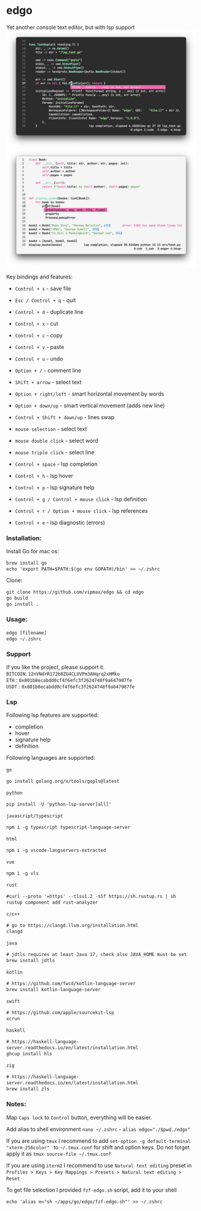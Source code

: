 # edgo
Yet another console text editor, but with lsp support
![editor](screen.png)
![editor](screen2.png)

Key bindings and features:
- `Control + s` - save file
- `Esc / Control + q` - quit
- `Control + d` - duplicate line
- `Control + x` - cut 
- `Control + c` - copy 
- `Control + v` - paste
- `Control + u` - undo
- `Option + /` - comment line


- `Shift + arrow` - select text
- `Option + right/left` - smart horizontal movement by words
- `Option + down/up` - smart vertical movement (adds new line)
- `Control + Shift + down/up` - lines swap


- `mouse selection`  - select text 
- `mouse double click`  - select word 
- `mouse triple click`  - select line


- `Control + space` - lsp completion
- `Control + h` - lsp hover
- `Control + p` - lsp signature help
- `Control + g / Control + mouse click` - lsp definition
- `Control + r / Option + mouse click` - lsp references
- `Control + e` - lsp diagnostic (errors)


### Installation:

Install Go for mac os:
```
brew install go 
echo 'export PATH=$PATH:$(go env GOPATH)/bin' >> ~/.zshrc
```
Clone:   
```shell
git clone https://github.com/vipmax/edgo && cd edgo
go build 
go install .
```

### Usage:
```
edgo [filename]
edgo ~/.zshrc 
```

### Support
If you like the project, please support it.  
`BITCOIN`: `12nVNdrR172b8ZU4CLUVPm3AHqrq2xHMko`  
`ETH` : `0x801b8ecabdd0cf4f6efc3f2624748f9a647987fe`  
`USDT` : `0x801b8ecabdd0cf4f6efc3f2624748f9a647987fe`  


### Lsp

Following lsp features are supported:
- completion
- hover
- signature help
- definition



Following languages are supported:

`go`
```shell  
go install golang.org/x/tools/gopls@latest
```

`python`
```shell  
pip install -U 'python-lsp-server[all]'
```

`javascript/typescript`
```shell  
npm i -g typescript typescript-language-server
```

`html`
```shell  
npm i -g vscode-langservers-extracted
```

`vue`
```shell  
npm i -g vls
```

`rust`
```shell  
#curl --proto '=https' --tlsv1.2 -sSf https://sh.rustup.rs | sh
rustup component add rust-analyzer
```

`c/c++`
```shell  
# go to https://clangd.llvm.org/installation.html
clangd
```

`java`
```shell  
# jdtls requires at least Java 17, check also JAVA_HOME must be set 
brew install jdtls
```

`kotlin`
```shell  
# https://github.com/fwcd/kotlin-language-server
brew install kotlin-language-server
```

`swift`
```shell  
# https://github.com/apple/sourcekit-lsp
xcrun
```

`haskell`
```shell  
# https://haskell-language-server.readthedocs.io/en/latest/installation.html
ghcup install hls
```

`zig`
```shell  
# https://haskell-language-server.readthedocs.io/en/latest/installation.html
brew install zls
```


### Notes:  
Map `Caps lock` to `Control` button, everything will be easier.

Add alias to  shell environment `nano ~/.zshrc` - `alias edgo="./$pwd./edgo"`

If you are using `tmux` I recommend to add `set-option -g default-terminal "xterm-256color" ` to `~/.tmux.conf`  for shift and option keys. Do not forget apply it as `tmux source-file ~/.tmux.conf`  

If you are using `iterm2` I recommend to use `Natural text editing` preset in `Profiles > Keys > Key Mappings > Presets > Natural text editing > Reset ` 

To get file selection I provided `fzf-edgo.sh` script, add it to your shell  
``` shell
echo 'alias e="sh ~/apps/go/edgo/fzf-edgo.sh"' >> ~/.zshrc
```